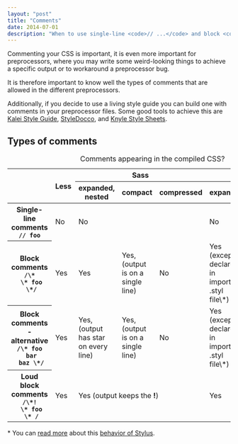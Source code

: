 ```yaml
---
layout: "post"
title: "Comments"
date: 2014-07-01
description: "When to use single-line <code>// ...</code> and block <code>/* ... */</code> comments, quirks you should be aware of"
---
```


Commenting your CSS is important, it is even more important for preprocessors, where you may write some weird-looking things to achieve a specific output or to workaround a preprocessor bug.

It is therefore important to know well the types of comments that are allowed in the different preprocessors.

Additionally, if you decide to use a living style guide you can build one with comments in your preprocessor files. Some good tools to achieve this are [Kalei Style Guide](http://kaleistyleguide.com/), [StyleDocco](http://jacobrask.github.io/styledocco/), and [Knyle Style Sheets](http://hughsk.io/kss-node/).




## Types of comments

<div class="col-12">
  <table class="table-content">
    <caption>Comments appearing in the compiled CSS?</caption>
    <thead>
      <tr>
        <th rowspan="2"></th>
        <th rowspan="2">Less</th>
        <th colspan="3">Sass</th>
        <th colspan="2">Stylus</th>
      </tr>
      <tr>
        <th>expanded, nested</th>
        <th>compact</th>
        <th>compressed</th>
        <th>expanded</th>
        <th>compressed</th>
      </tr>
    </thead>
    <tbody>
      <tr>
        <th>
          Single-line comments<br>
          <code>// foo</code>
        </th>
        <td>No</td>
        <td colspan="3">No</td>
        <td colspan="2">No</td>
      </tr>
      <tr>
        <th>
          Block comments<br>
          <code>/\*<br>&nbsp;\* foo<br>&nbsp;\*/</code>
        </th>
        <td>Yes</td>
        <td>Yes</td>
        <td>Yes, (output is on a single line)</td>
        <td>No</td>
        <td>Yes (except if declared in imported .styl file\*)</td>
        <td>No</td>
      </tr>
      <tr>
        <th>
          Block comments - alternative<br>
          <code>/\* foo<br>&nbsp;bar<br>&nbsp;baz \*/</code>
        </th>
        <td>Yes</td>
        <td>Yes, (output has star on every line)</td>
        <td>Yes, (output is on a single line)</td>
        <td>No</td>
        <td>Yes (except if declared in imported .styl file\*)</td>
        <td>No</td>
      </tr>
      <tr>
        <th>
          Loud block comments<br>
          <code>/\*!<br>&nbsp;\* foo<br>&nbsp;\* /</code>
        </th>
        <td>Yes</td>
        <td colspan="3">Yes (output keeps the <b>!</b>)</td>
        <td colspan="2">Yes</td>
      </tr>
    </tbody>
  </table>
</div>

\* You can [read more](https://github.com/LearnBoost/stylus/issues/1389) about this [behavior of Stylus](https://github.com/LearnBoost/stylus/pull/935).
